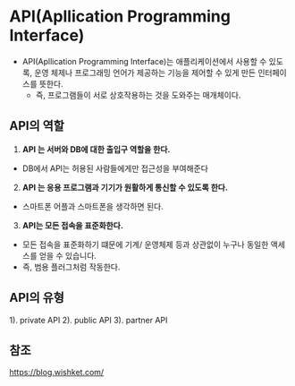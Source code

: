 # API(Apllication Programming Interface)

+ API(Apllication Programming Interface)는 애플리케이션에서 사용할 수 있도록, 운영 체제나 프로그래밍 언어가 제공하는 기능을 제어할 수 있게 만든 인터페이스를 뜻한다.
  + 즉, 프로그램들이 서로 상호작용하는 것을 도와주는 매개체이다.


## API의 역할

1. **API 는 서버와 DB에 대한 출입구 역할을 한다.**
  + DB에서 API는 허용된 사람들에게만 접근성을 부여해준다
2. **API 는 응용 프로그램과 기기가 원활하게 통신할 수 있도록 한다.**
  + 스마트폰 어플과 스마트폰을 생각하면 된다.
3. **API는 모든 접속을 표준화한다.**
  + 모든 접속을 표준화하기 떄문에 기계/ 운영체제 등과 상관없이 누구나 동일한 액세스를 얻을 수 있습니다.
  + 즉, 범용 플러그처럼 작동한다.

## API의 유형

1). private API
2). public API
3). partner API


## 참조
https://blog.wishket.com/
